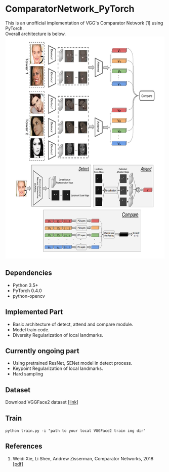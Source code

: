 # ComparatorNetwork_PyTorch
This is an unofficial implementation of VGG's Comparator Network [1] using PyTorch.    
Overall architecture is below.  
<img src="./CompNet_archi.png" width=auto height=700></img>

## Dependencies

- Python 3.5+
- PyTorch 0.4.0
- python-opencv

## Implemented Part
- Basic architecture of detect, attend and compare module.
- Model train code.
- Diversity Regularization of local landmarks.

## Currently ongoing part
- Using pretrained ResNet, SENet model in detect process.
- Keypoint Regularization of local landmarks.
- Hard sampling

## Dataset  
Download VGGFace2 dataset [[link]](https://www.robots.ox.ac.uk/~vgg/data/vgg_face2/)  

## Train  
`python train.py -i "path to your local VGGFace2 train img dir"`    

## References  
1. Weidi Xie, Li Shen, Andrew Zisserman, Comparator Networks, 2018 [[pdf]](https://arxiv.org/pdf/1807.11440.pdf)    
